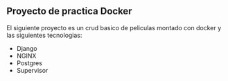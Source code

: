 ## Proyecto de practica Docker
El siguiente proyecto es un crud basico de peliculas montado con docker y las siguientes tecnologias:
 - Django
 - NGINX
 - Postgres
 - Supervisor
